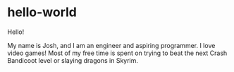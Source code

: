 # hello-world

Hello!

My name is Josh, and I am an engineer and aspiring programmer. I love video games!
Most of my free time is spent on trying to beat the next Crash Bandicoot level
or slaying dragons in Skyrim.

